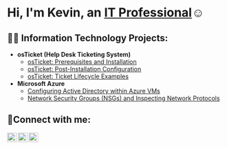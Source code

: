<h1>Hi, I'm Kevin, an <a href="https://linkedin.com/in/kevin-beltran-sierra-0187b1273">IT Professional</a>☺</h1>

<h2>👨‍💻 Information Technology Projects:</h2>

- <b>osTicket (Help Desk Ticketing System)</b>
  - [osTicket: Prerequisites and Installation](https://github.com/kevinbels/osticket-prerequisites)
  - [osTicket: Post-Installation Configuration](https://github.com/kevinbels/post-install-config)
  - [osTicket: Ticket Lifecycle Examples](https://github.com/kevinbels/ticket-lifecycle)
- <b>Microsoft Azure</b>
  - [Configuring Active Directory within Azure VMs](https://github.com/kevinbels/configure-ad)
  - [Network Security Groups (NSGs) and Inspecting Network Protocols](https://github.com/kevinbels/azure-network-protocols)
<h2>🤳Connect with me:</h2>

[<img align="left" alt="Josh | Twitter" width="22px" src="https://cdn.jsdelivr.net/npm/simple-icons@v3/icons/twitter.svg" />][twitter]
[<img align="left" alt="Josh | LinkedIn" width="22px" src="https://cdn.jsdelivr.net/npm/simple-icons@v3/icons/linkedin.svg" />][linkedin]
[<img align="left" alt="Josh | Instagram" width="22px" src="https://cdn.jsdelivr.net/npm/simple-icons@v3/icons/instagram.svg" />][instagram]

[twitter]: https://twitter.com/Kevin
[instagram]: https://www.instagram.com/Kevin
[linkedin]: https://linkedin.com/in/Kevin
